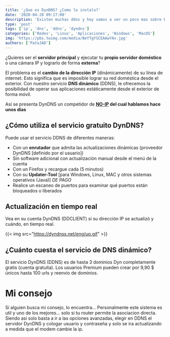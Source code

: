 ```yaml
---
title: '¿Que es DynDNS? ¿Como lo instalo?'
date: '2020-04-28 09:17:00'
description: 'Existen muchas ddns y hoy vamos a ver un poco mas sobre DynDNS un DDNS gratuito muy util en estos dias'
type: 'post'
tags: ['ip', 'dns', 'ddns', 'dyndns']
categories: ['Redes', 'Linux', 'Aplicaciones', 'Windows', 'MacOS']
img: 'https://pbs.twimg.com/media/BeYTgYSCEAAwYAv.jpg'
authors: ['PatoJAD']
---
```


¿Quieres ser el **servidor principal** y ejecutar tu **propio servidor doméstico** o una cámara IP y lograrlo de forma **externa**?

El problema es el **cambio de la dirección IP** (dinámicamente) de su línea de internet. Esto significa que es imposible lograr su red doméstica desde el exterior. Con nuestro servicio **DNS dinámico** (DDNS), le ofrecemos la posibilidad de operar sus aplicaciones estáticamente desde el exterior de forma móvil.

Así se presenta DynDNS un competidor de **[NO-IP](/post/2020/04/como-instalar-no-ip-en-linux/) del cual hablamos hace unos dias**

## ¿Cómo utiliza el servicio gratuito DynDNS?

Puede usar el servicio DDNS de diferentes maneras:

-   Con un **enrutador** que admita las actualizaciones dinámicas (proveedor DynDNS [definido por el usuario])
-   Sin software adicional con actualización manual desde el menú de la cuenta
-   Con un Firefox y recargue cada (5 minutos)
-   Con su **Updater-Tool** [para Windows, Linux, MAC y otros sistemas operativos (Java)] _DE PAGO_
-   Realice un escaneo de puertos para examinar qué puertos están bloqueados o liberados

## Actualización en tiempo real

Vea en su cuenta DynDNS (DDCLIENT) si su dirección IP se actualizó y cuándo, en tiempo real.

{{< img src="https://dyndnss.net/eng/up.gif" >}}

## ¿Cuánto cuesta el servicio de DNS dinámico?

El servicio DynDNS (DDNS) es de hasta 3 dominios Dyn completamente gratis (cuenta gratuita). Los usuarios Premium pueden crear por 9,90 $ únicos hasta 100 urls y reenvío de dominios.

# Mi consejo

Si alguien busca mi consejo, lo encuentra... Personalmente este sistema es util y uno de los mejores... solo si tu router permite la asociacion directa. Siendo asi solo basta a ir a las opciones avanzadas, elegir en DDNS el servidor DynDNS y cologar usuario y contraseña y solo se ira actualizando a medida que el modem cambie la ip.
